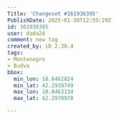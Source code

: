 ```yaml
---
Title: 'Changeset #161936395'
PublishDate: 2025-01-30T12:55:29Z
id: 161936395
user: dada24
comment: new tag
created_by: iD 2.30.4
tags:
- Montenegro
- Budva
bbox:
  min_lon: 18.8462824
  min_lat: 42.2939749
  max_lon: 18.8463134
  max_lat: 42.2939978

---
```

